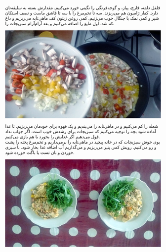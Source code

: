 <!-- 
.. title: آشپزی آخر هفته
.. slug: 2015-04-26-weekend-cooking-2
.. date: 2015-04-26 10:14:54 UTC+02:00
.. tags: تخم‌مرغ
.. category: آشپزی
.. link: 
.. description: 
.. type: text
-->

فلفل دلمه، قارچ، پیاز، و گوجه‌فرنگی را نگینی خورد می‌کنیم. مقدارش بسته به سلیقه‌تان دارد. کفار ژامبون هم می‌ریزند. سه تا تخم‌مرغ را با سه تا قاشق ماست و نصف استکان شیر و کمی نمک با چنگال خوب می‌زنیم. کمی روغن زیتون کف ماهی‌تابه می‌ریزیم و داغ که شد، اول مایع را اضافه می‌کنیم و بعد آرام‌آرام سبزیجات را.

![omlet](/20150426_cooking_small.jpg)

شعله را کم می‌کنیم و در ماهی‌تابه را می‌بندیم و یک قهوه برای خودمان می‌ریزیم. تا غذا آماده شود بچه را توجیه می‌کنیم که سبزیجات برای رشدش خوب است. اگر جواب نداد قول می‌دهیم اگر غذایش را بخورد با هم بازی می‌کنیم.  
بوی خوش سبزیجات که در خانه پیچید در ماهی‌تابه را برمی‌داریم و تخم‌مرغ پخته را پشت و رو می‌کنیم. رویش کمی پنیر می‌ریزیم و می‌گذاریم آب اضافه غذا بخار شود. با سبزی خوردن و نان تست یا باگت خورده شود.


![omlet](/20150426_cooking_output_small.jpg)

